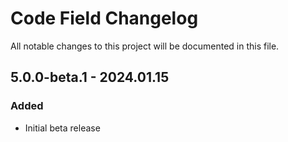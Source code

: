 # Code Field Changelog

All notable changes to this project will be documented in this file.

## 5.0.0-beta.1 - 2024.01.15
### Added
- Initial beta release
